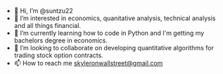 - 👋 Hi, I’m @suntzu22
- 👀 I’m interested in economics, quanitative analysis, technical analysis and all things financial.
- 🌱 I’m currently learning how to code in Python and I'm getting my bachelors degree in economics.
- 💞️ I’m looking to collaborate on developing quantitative algorithms for trading stock option contracts.
- 📫 How to reach me skyleronwallstreet@gmail.com

<!---
suntzu22/suntzu22 is a ✨ special ✨ repository because its `README.md` (this file) appears on your GitHub profile.
You can click the Preview link to take a look at your changes.
--->
